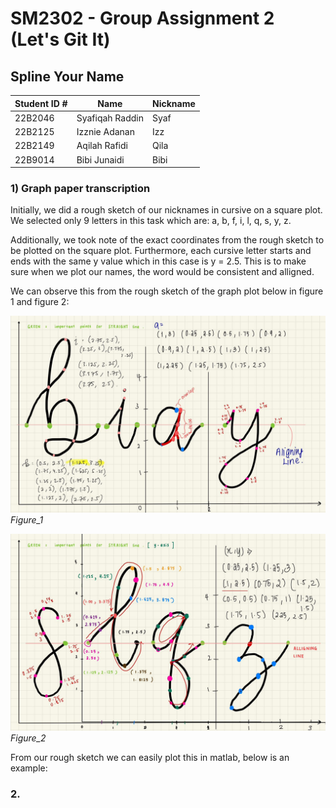 # SM2302 - Group Assignment 2 (Let's Git It)
## Spline Your Name 


| Student ID \# | Name            | Nickname |
|---------------|-----------------|----------|
| 22B2046       | Syafiqah Raddin | Syaf     |
| 22B2125       | Izznie Adanan   | Izz      |
| 22B2149       | Aqilah Rafidi   | Qila     |  
| 22B9014       | Bibi Junaidi    | Bibi     |

### 1) Graph paper transcription

Initially, we did a rough sketch of our nicknames in cursive on a square plot. 
We selected only 9 letters in this task which are: a, b, f, i, l, q, s, y, z.

Additionally, we took note of the exact coordinates from the rough sketch to be plotted on the square plot.
Furthermore, each cursive letter starts and ends with the same y value which in this case is y = 2.5. 
This is to make sure when we plot our names, the word would be consistent and alligned.

We can observe this from the rough sketch of the graph plot below in figure 1 and figure 2:


![](pictureone.jpeg)
*Figure_1*


![](picturetwo.jpeg)
*Figure_2*


From our rough sketch we can easily plot this in matlab, below is an example:


### 2. 


